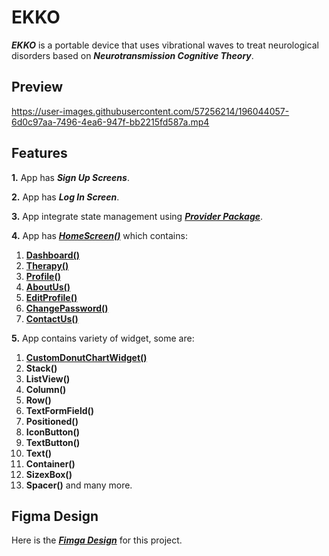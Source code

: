  # EKKO
 
 ***EKKO***  is a portable device that uses vibrational waves to treat neurological disorders based on ***Neurotransmission Cognitive Theory***.
 
 ## Preview
 

https://user-images.githubusercontent.com/57256214/196044057-6d0c97aa-7496-4ea6-947f-bb2215fd587a.mp4


 ## Features
 
  **1.** App has ***Sign Up Screens***.
 
  **2.** App has ***Log In Screen***.
 
  **3.** App integrate state management using ***[Provider Package](https://pub.dev/packages/provider)***.
 
 **4.** App has ***[HomeScreen()](https://github.com/Bilalmehmood12/EKKO/blob/main/lib/screens/home_screen.dart)*** which contains:
 
 1. **[Dashboard()](https://github.com/Bilalmehmood12/EKKO/blob/main/lib/screens/dashboard_screen.dart)**
 2. **[Therapy()](https://github.com/Bilalmehmood12/EKKO/blob/main/lib/screens/therapy_screen.dart)**
 3. **[Profile()](https://github.com/Bilalmehmood12/EKKO/blob/main/lib/screens/profile_screen.dart)**
 4. **[AboutUs()](https://github.com/Bilalmehmood12/EKKO/blob/main/lib/screens/about_us.dart)**
 5. **[EditProfile()](https://github.com/Bilalmehmood12/EKKO/blob/main/lib/screens/edit_profile_screen.dart)**
 6. **[ChangePassword()](https://github.com/Bilalmehmood12/EKKO/blob/main/lib/screens/change_password_screen.dart)**
 7. **[ContactUs()](https://github.com/Bilalmehmood12/EKKO/blob/main/lib/screens/contact_us_screen.dart)**
 
  **5.** App contains variety of widget, some are:
 
  1. **[CustomDonutChartWidget()](https://github.com/Bilalmehmood12/EKKO/blob/main/lib/widgets/custom_donut_chart_widget.dart)**
  2. **Stack()**
  3. **ListView()**
  4. **Column()**
  5. **Row()**
  6. **TextFormField()**
  7. **Positioned()**
  8. **IconButton()**
  9. **TextButton()**
  10. **Text()**
  11. **Container()**
  12. **SizexBox()**
  13. **Spacer()**
  and many more.
  
  ## Figma Design
  
  Here is the ***[Fimga Design](https://www.figma.com/file/3drBQaQQQIoeJ2iXdHRd7E/EKKO-Screens)*** for this project.
